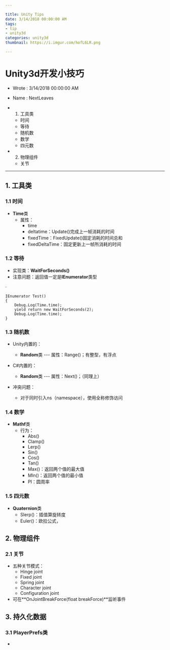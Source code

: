 ```yaml
---

title: Unity Tips
date: 3/14/2018 00:00:00 AM 
tags:
- tip
- unity3d
categories: unity3d
thumbnail: https://i.imgur.com/hofL6LR.png

---
```


# Unity3d开发小技巧 #

* Wrote : 3/14/2018 00:00:00 AM 
* Name  : NextLeaves

* 1. 工具类
	* 时间
	* 等待
	* 随机数
	* 数学
	* 四元数
* 2. 物理组件
	* 关节

---

## 1. 工具类 ##

### 1.1 时间 ###

* **Time**类
	* 属性：
		* time
		* deltatime：Update()完成上一帧消耗的时间
		* fixedTime：FixedUpdate()固定消耗的时间总和
		* fixedDeltaTime：固定更新上一帧所消耗的时间

### 1.2 等待 ###

* 实现类：**WaitForSeconds()**
* 注意问题：返回值一定是**IEnumerator**类型

·

	IEnumerator Test()
	{
		Debug.Log(Time.time);
		yield return new WaitForSeconds(2);
		Debug.Log(Time.time);
	}
	
### 1.3 随机数 ###

* Unity内置的：
	* **Random**类 --- 属性：Range()；有整型，有浮点
* C#内置的：
	* **Random**类 --- 属性：Next()；（同理上）

* 冲突问题：
	* 对于同时引入ns（namespace），使用全称修饰访问

### 1.4 数学 ###

* **Mathf**类
	* 行为：
		* Abs()
		* Clamp()
		* Lerp()
		* Sin()
		* Cos()
		* Tan()
		* Max()：返回两个值的最大值
		* MIn()：返回两个值的最小值
		* PI：圆周率

### 1.5 四元数 ###		

* **Quaternion**类
	* Slerp()：插值算旋转度
	* Euler()：欧拉公式，

## 2. 物理组件 ##

### 2.1 关节 ###

* 五种关节模式：
	* Hinge joint
	* Fixed joint
	* Spring joint
	* Character joint
	* Configuration joint
* 可在**OnJointBreakForce(float breakForce)**监听事件

## 3. 持久化数据 ##

### 3.1 PlayerPrefs类 ###

* 